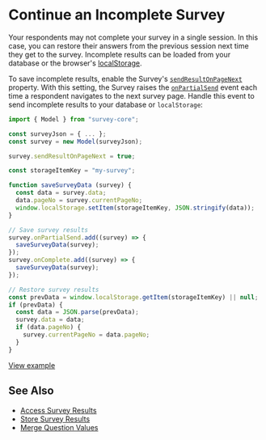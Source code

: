 # Continue an Incomplete Survey

Your respondents may not complete your survey in a single session. In this case, you can restore their answers from the previous session next time they get to the survey. Incomplete results can be loaded from your database or the browser's [localStorage](https://developer.mozilla.org/en-US/docs/Web/API/Window/localStorage).

To save incomplete results, enable the Survey's [`sendResultOnPageNext`](/Documentation/Library?id=surveymodel#sendResultOnPageNext) property. With this setting, the Survey raises the [`onPartialSend`](/Documentation/Library?id=surveymodel#onPartialSend) event each time a respondent navigates to the next survey page. Handle this event to send incomplete results to your database or `localStorage`:

```js
import { Model } from "survey-core";

const surveyJson = { ... };
const survey = new Model(surveyJson);

survey.sendResultOnPageNext = true;

const storageItemKey = "my-survey";

function saveSurveyData (survey) {
  const data = survey.data;
  data.pageNo = survey.currentPageNo;
  window.localStorage.setItem(storageItemKey, JSON.stringify(data));
}

// Save survey results
survey.onPartialSend.add((survey) => {
  saveSurveyData(survey);
});
survey.onComplete.add((survey) => {
  saveSurveyData(survey);
});

// Restore survey results
const prevData = window.localStorage.getItem(storageItemKey) || null;
if (prevData) {
  const data = JSON.parse(prevData);
  survey.data = data;
  if (data.pageNo) {
    survey.currentPageNo = data.pageNo;
  }
}
```

[View example](https://surveyjs.io/Examples/Library?id=real-patient-history)

## See Also

- [Access Survey Results](/Documentation/Library?id=handle-survey-results-access)
- [Store Survey Results](/Documentation/Library?id=handle-survey-results-store)
- [Merge Question Values](/Documentation/Library?id=design-survey-merge-question-values)